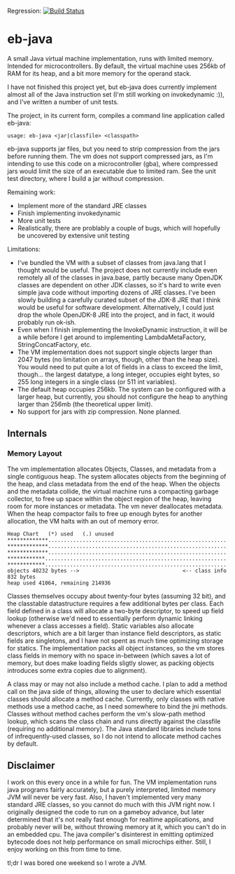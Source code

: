 Regression: [![Build Status](https://app.travis-ci.com/evanbowman/eb-java.svg?branch=master)](https://app.travis-ci.com/evanbowman/eb-java)


# eb-java

A small Java virtual machine implementation, runs with limited memory. Intended for microcontrollers.
By default, the virtual machine uses 256kb of RAM for its heap, and a bit more memory for the operand stack.

I have not finished this project yet, but eb-java does currently implement almost all of the Java instruction set (I'm still working on invokedynamic :)), and I've written a number of unit tests.

The project, in its current form, compiles a command line application called eb-java:
```
usage: eb-java <jar|classfile> <classpath>
```
eb-java supports jar files, but you need to strip compression from the jars before running them. The vm does not support compressed jars, as I'm intending to use this code on a microcontroller (gba), where compressed jars would limit the size of an executable due to limited ram. See the unit test directory, where I build a jar without compression.


Remaining work:
* Implement more of the standard JRE classes
* Finish implementing invokedynamic
* More unit tests
* Realistically, there are problably a couple of bugs, which will hopefully be uncovered by extensive unit testing


Limitations:
* I've bundled the VM with a subset of classes from java.lang that I thought would be useful. The project does not currently include even remotely all of the classes in java.base, partly because many OpenJDK classes are dependent on other JDK classes, so it's hard to write even simple java code without importing dozens of JRE classes. I've been slowly building a carefully curated subset of the JDK-8 JRE that I think would be useful for software development. Alternatively, I could just drop the whole OpenJDK-8 JRE into the project, and in fact, it would probably run ok-ish. 
* Even when I finish implementing the InvokeDynamic instruction, it will be a while before I get around to implementing LambdaMetaFactory, StringConcatFactory, etc.
* The VM implementation does not support single objects larger than 2047 bytes (no limitation on arrays, though, other than the heap size). You would need to put quite a lot of fields in a class to exceed the limit, though... the largest datatype, a long integer, occupies eight bytes, so 255 long integers in a single class (or 511 int variables).
* The default heap occupies 256kb. The system can be configured with a larger heap, but currently, you should not configure the heap to anything larger than 256mb (the theoretical upper limit).
* No support for jars with zip compression. None planned.

## Internals

### Memory Layout

The vm implementation allocates Objects, Classes, and metadata from a single contiguous heap. The system allocates objects from the beginning of the heap, and class metadata from the end of the heap. When the objects and the metadata collide, the virtual machine runs a compacting garbage collector, to free up space within the object region of the heap, leaving room for more instances or metadata. The vm never deallocates metadata. When the heap compactor fails to free up enough bytes for another allocation, the VM halts with an out of memory error.
```
Heap Chart   (*) used   (.) unused
*************...................................................................
*************...................................................................
*************...................................................................
************....................................................................
************...................................................................*
objects 40232 bytes -->                                 <-- class info 832 bytes
heap used 41064, remaining 214936
```

Classes themselves occupy about twenty-four bytes (assuming 32 bit), and the classtable datastructure requires a few additional bytes per class. Each field defined in a class will allocate a two-byte descriptor, to speed up field lookup (otherwise we'd need to essentially perform dynamic linking whenever a class accesses a field). Static variables also allocate descriptors, which are a bit larger than instance field descriptors, as static fields are singletons, and I have not spent as much time optimizing storage for statics. The implementation packs all object instances, so the vm stores class fields in memory with no space in-between (which saves a lot of memory, but does make loading fields sligtly slower, as packing objects introduces some extra copies due to alignment).

A class may or may not also include a method cache. I plan to add a method call on the java side of things, allowing the user to declare which essential classes should allocate a method cache. Currently, only classes with native methods use a method cache, as I need somewhere to bind the jni methods. Classes without method caches perform the vm's slow-path method lookup, which scans the class chain and runs directly against the classfile (requiring no additional memory). The Java standard libraries include tons of infrequently-used classes, so I do not intend to allocate method caches by default.

## Disclaimer

I work on this every once in a while for fun. The VM implementation runs java programs fairly accurately, but a purely interpreted, limited memory JVM will never be very fast. Also, I haven't implemented very many standard JRE classes, so you cannot do much with this JVM right now. I originally designed the code to run on a gameboy advance, but later determined that it's not really fast enough for realtime applications, and probably never will be, without throwing memory at it, which you can't do in an embedded cpu. The java compiler's disinterest in emitting optimized bytecode does not help performance on small microchips either. Still, I enjoy working on this from time to time.

tl;dr I was bored one weekend so I wrote a JVM.
